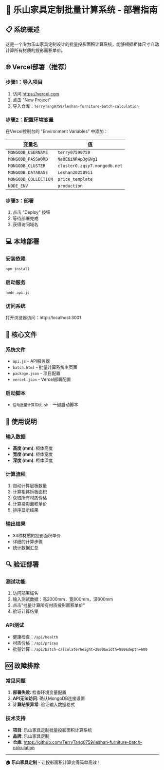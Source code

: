 # 🚀 乐山家具定制批量计算系统 - 部署指南

## 📋 系统概述
这是一个专为乐山家具定制设计的批量投影面积计算系统，能够根据柜体尺寸自动计算所有材质的投影面积单价。

## 🌐 Vercel部署（推荐）

### 步骤1：导入项目
1. 访问 https://vercel.com
2. 点击 "New Project"
3. 导入仓库：`TerryTang0759/leshan-furniture-batch-calculation`

### 步骤2：配置环境变量
在Vercel控制台的 "Environment Variables" 中添加：

| 变量名 | 值 |
|--------|-----|
| `MONGODB_USERNAME` | `terry07590759` |
| `MONGODB_PASSWORD` | `Na0E6iNR4p3gGNg1` |
| `MONGODB_CLUSTER` | `cluster0.zqsy7.mongodb.net` |
| `MONGODB_DATABASE` | `Leshan20250911` |
| `MONGODB_COLLECTION` | `price_template` |
| `NODE_ENV` | `production` |

### 步骤3：部署
1. 点击 "Deploy" 按钮
2. 等待部署完成
3. 获得访问域名

## 💻 本地部署

### 安装依赖
```bash
npm install
```

### 启动服务
```bash
node api.js
```

### 访问系统
打开浏览器访问：http://localhost:3001

## 📁 核心文件

### 系统文件
- `api.js` - API服务器
- `batch.html` - 批量计算系统主页面
- `package.json` - 项目配置
- `vercel.json` - Vercel部署配置

### 启动脚本
- `启动批量计算系统.sh` - 一键启动脚本

## 🎯 使用说明

### 输入数据
- **高度 (mm)**: 柜体高度
- **宽度 (mm)**: 柜体宽度
- **深度 (mm)**: 柜体深度

### 计算流程
1. 自动计算层板数量
2. 计算柜体拆板面积
3. 获取所有材质价格
4. 计算投影面积单价
5. 排序显示结果

### 输出结果
- 33种材质的投影面积单价
- 详细的计算步骤
- 统计数据汇总

## 🔍 验证部署

### 测试功能
1. 访问部署域名
2. 输入测试数据：高2000mm，宽800mm，深600mm
3. 点击"批量计算所有材质投影面积单价"
4. 验证计算结果

### API测试
- 健康检查：`/api/health`
- 材质价格：`/api/prices`
- 批量计算：`/api/batch-calculate?height=2000&width=800&depth=600`

## 🆘 故障排除

### 常见问题
1. **部署失败**: 检查环境变量配置
2. **API无法访问**: 确认MongoDB连接设置
3. **计算结果异常**: 验证输入数据格式

### 技术支持
- **项目**: 乐山家具定制批量投影面积计算系统
- **品牌**: 乐山家具定制
- **仓库**: https://github.com/TerryTang0759/leshan-furniture-batch-calculation

---

**🏠 乐山家具定制** - 让投影面积计算变得简单高效！
